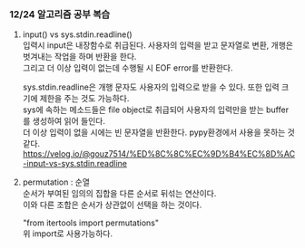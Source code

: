 ### 12/24 알고리즘 공부 복습   
1. input() vs sys.stdin.readline()   
    입력시 input은 내장함수로 취급된다. 사용자의 입력을 받고 문자열로 변환, 개행은 벗겨내는 작업을 하며 반환을 한다.   
    그리고 더 이상 입력이 없는데 수행될 시 EOF error를 반환한다.   

    sys.stdin.readline은 개행 문자도 사용자의 입력으로 받을 수 있다. 또한 입력 크기에 제한을 주는 것도 가능하다.   
    sys에 속하는 메소드들은 file object로 취급되어 사용자의 입력만을 받는 buffer를 생성하여 읽어 들인다.   
    더 이상 입력이 없을 시에는 빈 문자열을 반환한다. pypy환경에서 사용을 못하는 것 같다.   
    <https://velog.io/@gouz7514/%ED%8C%8C%EC%9D%B4%EC%8D%AC-input-vs-sys.stdin.readline>   

2. permutation : 순열   
    순서가 부여된 임의의 집합을 다른 순서로 뒤섞는 연산이다.   
    이와 다른 조합은 순서가 상관없이 선택을 하는 것이다.   

    "from itertools import permutations"   
    위 import로 사용가능하다.   
